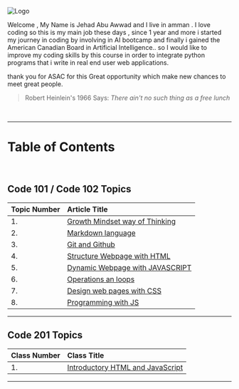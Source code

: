 
![Logo](https://jehadabuawwad.github.io/reading-notes/images/LOGO.png)

Welcome , My Name is Jehad Abu Awwad and I live in amman .
I love coding so this is my main job these days , since 1 year and more i started my journey in coding by involving in AI bootcamp and finally i gained the American Canadian Board in
Artificial Intelligence.. so I would like to improve my coding skills by this course in order to integrate python programs that i write in real end user web applications.

thank you for ASAC for this Great opportunity which make new chances to meet great people.


>Robert Heinlein's 1966 Says: *There ain't no such thing as a free lunch* 

<br>

___

# **Table of Contents**

<br>

## Code 101 / Code 102 Topics

| Topic Number       | Article Title     | 
| :----------------  | :---------------- | 
|  1. | [Growth Mindset way of Thinking](https://jehadabuawwad.github.io/reading-notes/Lab01b)   |
|  2. | [Markdown language](https://jehadabuawwad.github.io/reading-notes/read01)                 |
| 3.  | [Git and Github](https://jehadabuawwad.github.io/reading-notes/read02)                 |
| 4.  | [Structure Webpage with HTML](https://jehadabuawwad.github.io/reading-notes/read03)   |
| 5.  | [Dynamic Webpage with JAVASCRIPT](https://jehadabuawwad.github.io/reading-notes/read04)   |
| 6.  | [Operations an loops](https://jehadabuawwad.github.io/reading-notes/read05)                 |
| 7.  | [Design web pages with CSS](https://jehadabuawwad.github.io/reading-notes/read06)   |
| 8.  | [Programming with JS](https://jehadabuawwad.github.io/reading-notes/read07)                 |

___

## Code 201 Topics

| Class Number       | Class Title     | 
| :----------------  | :---------------- | 
| 1.  | [Introductory HTML and JavaScript](https://jehadabuawwad.github.io/reading-notes/class-01)  |



___


